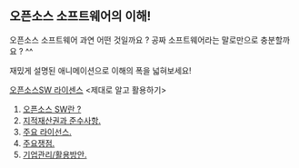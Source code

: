 ## 오픈소스 소프트웨어의 이해!

오픈소스 소프트웨어 과연 어떤 것일까요 ?
공짜 소프트웨어라는 말로만으로 충분할까요 ? ^^

재밌게 설명된 애니메이션으로 이해의 폭을 넓혀보세요!

[오픈소스SW 라이센스](https://www.olis.or.kr/opensource/index.html) <제대로 알고 활용하기>
1. [오픈소스 SW란 ?](https://www.youtube.com/watch?v=K7qpiEN4DRI)
2. [지적재산권과 준수사항.](https://www.youtube.com/watch?v=sv_zltuaZJk)
3. [주요 라이선스.](https://www.youtube.com/watch?v=V1kIU7qzrJY&t=49s)
4. [주요쟁점.](https://www.youtube.com/watch?v=1AD6WsE1XJ0&t=64s)
5. [기업관리/활용방안.](https://www.youtube.com/watch?v=W2aDQox4KJ4&t=62s)

